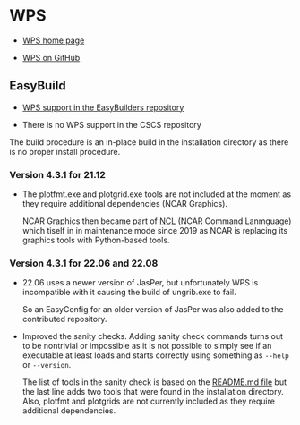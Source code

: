 # WPS

  * [WPS home page](https://www.mmm.ucar.edu/weather-research-and-forecasting-model)
  
  * [WPS on GitHub](https://github.com/wrf-model/WPS)


## EasyBuild

  * [WPS support in the EasyBuilders repository](https://github.com/easybuilders/easybuild-easyconfigs/tree/develop/easybuild/easyconfigs/w/WPS)

  * There is no WPS support in the CSCS repository

The build procedure is an in-place build in the installation directory as 
there is no proper install procedure.
 
 
 ### Version 4.3.1 for 21.12
 
   * The plotfmt.exe and plotgrid.exe tools are not included at the moment as 
     they require additional dependencies (NCAR Graphics).
     
     NCAR Graphics then became part of [NCL](http://www.ncl.ucar.edu/) 
     (NCAR Command Lanmguage) which tiself in in maintenance mode since 2019
     as NCAR is replacing its graphics tools with Python-based tools.
   

### Version 4.3.1 for 22.06 and 22.08

  * 22.06 uses a newer version of JasPer, but unfortunately WPS is incompatible with
    it causing the build of ungrib.exe to fail.

    So an EasyConfig for an older version of JasPer was also added to the contributed
    repository.

  * Improved the sanity checks. Adding sanity check commands turns out to be nontrivial
    or impossible as it is not possible to simply see if an executable at least loads 
    and starts correctly using something as `--help` or `--version`.

    The list of tools in the sanity check is based on the 
    [README.md file](https://github.com/wrf-model/WPS)
    but the last line adds two tools that were found in the installation directory.
    Also, plotfmt and plotgrids are not currently included as they require additional
    dependencies.
